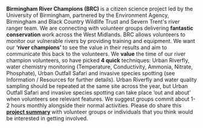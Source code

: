 <b> Birmingham River Champions (BRC) </b> is a citizen science project led by the University of Birmingham, partnered by the Environment Agency,
    Birmingham and Black Country Wildlife Trust and Severn Trent's river ranger team. We are connecting with volunteer groups 
    delivering <b> fantastic conservation </b> work across the West Midlands. BRC allows volunteers to monitor our vulnerable
    rivers by providing training and equipment. We want our <b> ‘river champions’ </b> to see the value in their results and aim to 
    communicate this back to the volunteers. We <b>value</b> the time of our river champion volunteers, so have picked <b>4 quick</b> techniques:
    Urban Riverfly, water chemistry monitoring (Temperature, Conductivity, Ammonia, Nitrate, Phosphate), Urban Outfall Safari 
    and invasive species spotting (see Information / Resources for further details). Urban Riverfly and water quality sampling
    should be repeated at the same site across the year, but Urban Outfall Safari and invasive species spotting can take place ‘out and about’
    when volunteers see relevant features.   We suggest groups commit about 1-2 hours monthly alongside their normal activities. Please do share this <b> <a href='www/BRC project overview.pdf' target='_blank'>project summary</a> </b> with volunteer groups or individuals
    that you think would be interested in getting involved.